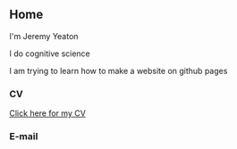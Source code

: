 ## Home
I'm Jeremy Yeaton

I do cognitive science

I am trying to learn how to make a website on github pages

### CV
[Click here for my CV](https://jdyeaton27.github.io/CV_YEATON.pdf)
### E-mail
